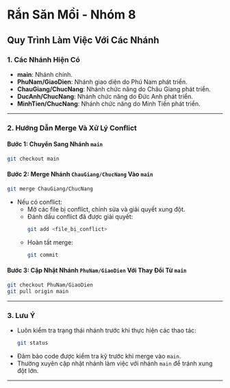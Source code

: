 # Rắn Săn Mồi - Nhóm 8

## Quy Trình Làm Việc Với Các Nhánh

### 1. Các Nhánh Hiện Có
- **main**: Nhánh chính.
- **PhuNam/GiaoDien**: Nhánh giao diện do Phú Nam phát triển.
- **ChauGiang/ChucNang**: Nhánh chức năng do Châu Giang phát triển.
- **DucAnh/ChucNang**: Nhánh chức năng do Đức Anh phát triển.
- **MinhTien/ChucNang**: Nhánh chức năng do Minh Tiến phát triển.

---

### 2. Hướng Dẫn Merge Và Xử Lý Conflict

#### Bước 1: Chuyển Sang Nhánh `main`
```bash
git checkout main
```

#### Bước 2: Merge Nhánh `ChauGiang/ChucNang` Vào `main`
```bash
git merge ChauGiang/ChucNang
```
- Nếu có conflict:
    - Mở các file bị conflict, chỉnh sửa và giải quyết xung đột.
    - Đánh dấu conflict đã được giải quyết:
        ```bash
        git add <file_bị_conflict>
        ```
    - Hoàn tất merge:
        ```bash
        git commit
        ```

#### Bước 3: Cập Nhật Nhánh `PhuNam/GiaoDien` Với Thay Đổi Từ `main`
```bash
git checkout PhuNam/GiaoDien
git pull origin main
```

---

### 3. Lưu Ý
- Luôn kiểm tra trạng thái nhánh trước khi thực hiện các thao tác:
    ```bash
    git status
    ```
- Đảm bảo code được kiểm tra kỹ trước khi merge vào `main`.
- Thường xuyên cập nhật nhánh làm việc với nhánh `main` để tránh xung đột lớn.

---